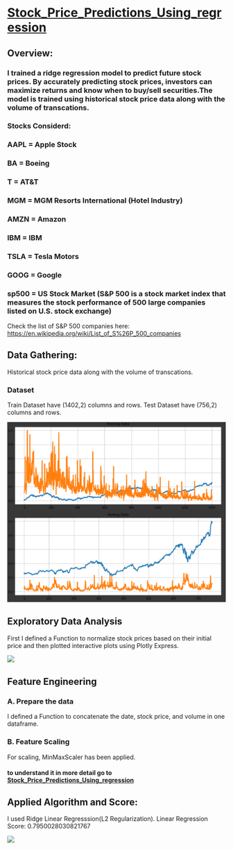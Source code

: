 # [Stock_Price_Predictions_Using_regression](https://github.com/parthshah28/Stock_Price_Predictions_Using_regression)

## Overview:
### I trained a ridge regression model to predict future stock prices. By accurately predicting stock prices, investors can maximize returns and know when to buy/sell securities.The model is trained using historical stock price data along with the volume of transcations.

### Stocks Considerd:

### AAPL = Apple Stock 
### BA = Boeing 
### T = AT&T
### MGM = MGM Resorts International (Hotel Industry)
### AMZN = Amazon
### IBM = IBM
### TSLA = Tesla Motors
### GOOG = Google 
### sp500 = US Stock Market (S&P 500 is a stock market index that measures the stock performance of 500 large companies listed on U.S. stock exchange)

Check the list of S&P 500 companies here: https://en.wikipedia.org/wiki/List_of_S%26P_500_companies

## Data Gathering:
Historical stock price data along with the volume of transcations.

### Dataset
Train Dataset have (1402,2) columns and rows.
Test Dataset have (756,2) columns and rows.

![](https://github.com/parthshah28/Stock_Price_Predictions_Using_regression/blob/main/images/Screenshot%202020-10-09%20143241.png)

## Exploratory Data Analysis
First I defined a Function to normalize stock prices based on their initial price and then plotted interactive plots using Plotly Express.

![](https://github.com/parthshah28/Stock_Price_Predictions_Using_regression/blob/main/images/captured.gif)

## Feature Engineering

### A. Prepare the data
I defined a Function to concatenate the date, stock price, and volume in one dataframe.

### B. Feature Scaling
For scaling, MinMaxScaler has been applied.

#### to understand it in more detail go to [Stock_Price_Predictions_Using_regression](https://github.com/parthshah28/Stock_Price_Predictions_Using_regression)

## Applied Algorithm and Score:
I used Ridge Linear Regresssion(L2 Regularization).
Linear Regression Score:  0.7950028030821767

![](https://github.com/parthshah28/Stock_Price_Predictions_Using_regression/blob/main/images/captured%201.gif)

